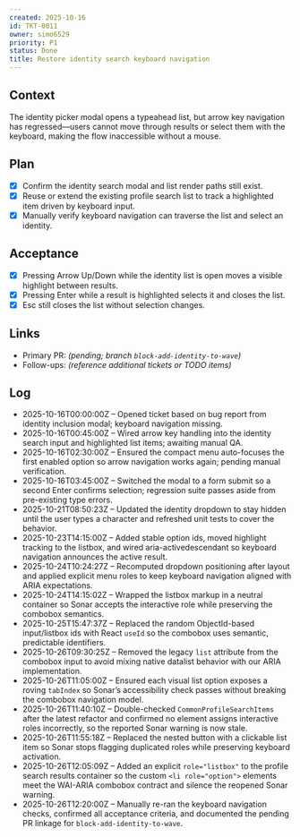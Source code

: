 ```yaml
---
created: 2025-10-16
id: TKT-0011
owner: simo6529
priority: P1
status: Done
title: Restore identity search keyboard navigation
---
```


## Context

The identity picker modal opens a typeahead list, but arrow key navigation has regressed—users cannot move through results or select them with the keyboard, making the flow inaccessible without a mouse.

## Plan

- [x] Confirm the identity search modal and list render paths still exist.
- [x] Reuse or extend the existing profile search list to track a highlighted item driven by keyboard input.
- [x] Manually verify keyboard navigation can traverse the list and select an identity.

## Acceptance

- [x] Pressing Arrow Up/Down while the identity list is open moves a visible highlight between results.
- [x] Pressing Enter while a result is highlighted selects it and closes the list.
- [x] Esc still closes the list without selection changes.

## Links

- Primary PR: _(pending; branch `block-add-identity-to-wave`)_
- Follow-ups: _(reference additional tickets or TODO items)_

## Log

- 2025-10-16T00:00:00Z – Opened ticket based on bug report from identity inclusion modal; keyboard navigation missing.
- 2025-10-16T00:45:00Z – Wired arrow key handling into the identity search input and highlighted list items; awaiting manual QA.
- 2025-10-16T02:30:00Z – Ensured the compact menu auto-focuses the first enabled option so arrow navigation works again; pending manual verification.
- 2025-10-16T03:45:00Z – Switched the modal to a form submit so a second Enter confirms selection; regression suite passes aside from pre-existing type errors.
- 2025-10-21T08:50:23Z – Updated the identity dropdown to stay hidden until the user types a character and refreshed unit tests to cover the behavior.
- 2025-10-23T14:15:00Z – Added stable option ids, moved highlight tracking to the listbox, and wired aria-activedescendant so keyboard navigation announces the active result.
- 2025-10-24T10:24:27Z – Recomputed dropdown positioning after layout and applied explicit menu roles to keep keyboard navigation aligned with ARIA expectations.
- 2025-10-24T14:15:02Z – Wrapped the listbox markup in a neutral container so Sonar accepts the interactive role while preserving the combobox semantics.
- 2025-10-25T15:47:37Z – Replaced the random ObjectId-based input/listbox ids with React `useId` so the combobox uses semantic, predictable identifiers.
- 2025-10-26T09:30:25Z – Removed the legacy `list` attribute from the combobox input to avoid mixing native datalist behavior with our ARIA implementation.
- 2025-10-26T11:05:00Z – Ensured each visual list option exposes a roving `tabIndex` so Sonar’s accessibility check passes without breaking the combobox navigation model.
- 2025-10-26T11:40:10Z – Double-checked `CommonProfileSearchItems` after the latest refactor and confirmed no element assigns interactive roles incorrectly, so the reported Sonar warning is now stale.
- 2025-10-26T11:55:18Z – Replaced the nested button with a clickable list item so Sonar stops flagging duplicated roles while preserving keyboard activation.
- 2025-10-26T12:05:09Z – Added an explicit `role="listbox"` to the profile search results container so the custom `<li role="option">` elements meet the WAI-ARIA combobox contract and silence the reopened Sonar warning.
- 2025-10-26T12:20:00Z – Manually re-ran the keyboard navigation checks, confirmed all acceptance criteria, and documented the pending PR linkage for `block-add-identity-to-wave`.

